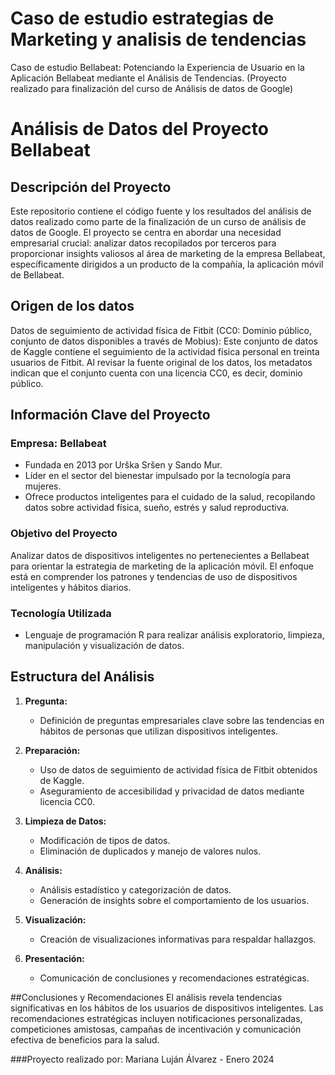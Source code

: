 # Caso de estudio estrategias de Marketing y analisis de tendencias
Caso de estudio Bellabeat: Potenciando la Experiencia de Usuario en la Aplicación Bellabeat mediante el Análisis de Tendencias. (Proyecto realizado para finalización del curso de Análisis de datos de Google)
# Análisis de Datos del Proyecto Bellabeat

## Descripción del Proyecto

Este repositorio contiene el código fuente y los resultados del análisis de datos realizado como parte de la finalización de un curso de análisis de datos de Google. El proyecto se centra en abordar una necesidad empresarial crucial: analizar datos recopilados por terceros para proporcionar insights valiosos al área de marketing de la empresa Bellabeat, específicamente dirigidos a un producto de la compañía, la aplicación móvil de Bellabeat. 

## Origen de los datos 
Datos de seguimiento de actividad física de Fitbit (CC0: Dominio público, conjunto de datos disponibles a través de Mobius): Este conjunto de datos de Kaggle contiene el seguimiento de la actividad física personal en treinta usuarios de Fitbit.
Al revisar la fuente original de los datos, los metadatos indican que el conjunto cuenta con una licencia CC0, es decir, dominio público.

## Información Clave del Proyecto

### Empresa: Bellabeat
- Fundada en 2013 por Urška Sršen y Sando Mur.
- Líder en el sector del bienestar impulsado por la tecnología para mujeres.
- Ofrece productos inteligentes para el cuidado de la salud, recopilando datos sobre actividad física, sueño, estrés y salud reproductiva.

### Objetivo del Proyecto
Analizar datos de dispositivos inteligentes no pertenecientes a Bellabeat para orientar la estrategia de marketing de la aplicación móvil. El enfoque está en comprender los patrones y tendencias de uso de dispositivos inteligentes y hábitos diarios.

### Tecnología Utilizada
- Lenguaje de programación R para realizar análisis exploratorio, limpieza, manipulación y visualización de datos.

## Estructura del Análisis

1. **Pregunta:**
   - Definición de preguntas empresariales clave sobre las tendencias en hábitos de personas que utilizan dispositivos inteligentes.

2. **Preparación:**
   - Uso de datos de seguimiento de actividad física de Fitbit obtenidos de Kaggle.
   - Aseguramiento de accesibilidad y privacidad de datos mediante licencia CC0.

3. **Limpieza de Datos:**
   - Modificación de tipos de datos.
   - Eliminación de duplicados y manejo de valores nulos.

4. **Análisis:**
   - Análisis estadístico y categorización de datos.
   - Generación de insights sobre el comportamiento de los usuarios.

5. **Visualización:**
   - Creación de visualizaciones informativas para respaldar hallazgos.

6. **Presentación:**
   - Comunicación de conclusiones y recomendaciones estratégicas.

##Conclusiones y Recomendaciones
El análisis revela tendencias significativas en los hábitos de los usuarios de dispositivos inteligentes. Las recomendaciones estratégicas incluyen notificaciones personalizadas, competiciones amistosas, campañas de incentivación y comunicación efectiva de beneficios para la salud.

###Proyecto realizado por: Mariana Luján Álvarez - Enero 2024

